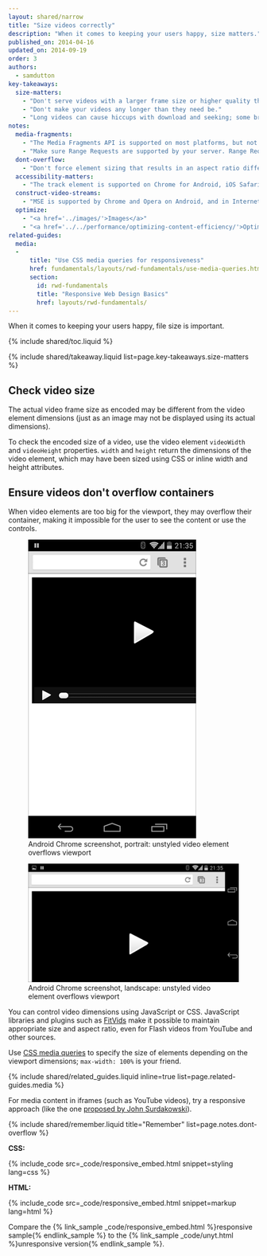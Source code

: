 ```yaml
---
layout: shared/narrow
title: "Size videos correctly"
description: "When it comes to keeping your users happy, size matters."
published_on: 2014-04-16
updated_on: 2014-09-19
order: 3
authors:
  - samdutton
key-takeaways:
  size-matters:
    - "Don't serve videos with a larger frame size or higher quality than the platform can handle."
    - "Don't make your videos any longer than they need be."
    - "Long videos can cause hiccups with download and seeking; some browsers may have to wait until the video downloads before beginning playback."
notes:
  media-fragments:
    - "The Media Fragments API is supported on most platforms, but not on iOS."
    - "Make sure Range Requests are supported by your server. Range Requests are enabled by default on most servers, but some hosting services may turn them off."
  dont-overflow:
    - "Don't force element sizing that results in an aspect ratio different from the original video. Squashed or stretched looks bad."
  accessibility-matters:
    - "The track element is supported on Chrome for Android, iOS Safari, and all current browsers on desktop except Firefox (see <a href='http://caniuse.com/track' title='Track element support status'>caniuse.com/track</a>). There are several polyfills available too. We recommend <a href='//www.delphiki.com/html5/playr/' title='Playr track element polyfill'>Playr</a> or <a href='//captionatorjs.com/' title='Captionator track'>Captionator</a>."
  construct-video-streams:
    - "MSE is supported by Chrome and Opera on Android, and in Internet Explorer 11 and Chrome for desktop, with support planned for <a href='http://wiki.mozilla.org/Platform/MediaSourceExtensions' title='Firefox Media Source Extensions implementation timeline'>Firefox</a>."
  optimize:
    - "<a href='../images/'>Images</a>"
    - "<a href='../../performance/optimizing-content-efficiency/'>Optimizing content efficiency</a>"
related-guides:
  media:
  -
      title: "Use CSS media queries for responsiveness"
      href: fundamentals/layouts/rwd-fundamentals/use-media-queries.html
      section:
        id: rwd-fundamentals
        title: "Responsive Web Design Basics"
        href: layouts/rwd-fundamentals/
---
```


<p class="intro">
  When it comes to keeping your users happy, file size is important.
</p>

{% include shared/toc.liquid %}

{% include shared/takeaway.liquid list=page.key-takeaways.size-matters %}

## Check video size

The actual video frame size as encoded may be different from the video
element dimensions (just as an image may not be displayed using its actual
dimensions).

To check the encoded size of a video, use the video element `videoWidth`
and `videoHeight` properties. `width` and `height` return the dimensions of
the video element, which may have been sized using CSS or inline width and
height attributes.

## Ensure videos don't overflow containers

When video elements are too big for the viewport, they may overflow their
container, making it impossible for the user to see the content or use
the controls.

<div class="mdl-grid">
  <figure class="mdl-cell mdl-cell--4-col"> 
    <img alt="Android Chrome screenshot, portrait: unstyled video element overflows viewport" src="images/Chrome-Android-portrait-video-unstyled.png">
    <figcaption>Android Chrome screenshot, portrait: unstyled video element overflows viewport</figcaption>
  </figure>
  <figure class="mdl-cell mdl-cell--8-col">
    <img alt="Android Chrome screenshot, landscape: unstyled video element overflows viewport" src="images/Chrome-Android-landscape-video-unstyled.png">
    <figcaption>Android Chrome screenshot, landscape: unstyled video element overflows viewport</figcaption>
  </figure>
</div>

You can control video dimensions using JavaScript or CSS. JavaScript libraries
and plugins such as [FitVids](//fitvidsjs.com/) make it possible to maintain
appropriate size and aspect ratio, even for Flash videos from YouTube and
other sources.

Use [CSS media queries](../../layouts/rwd-fundamentals/#use-css-media-queries-for-responsiveness) to specify the size of elements depending on the viewport dimensions; `max-width: 100%` is your friend.

{% include shared/related_guides.liquid inline=true list=page.related-guides.media %}

For media content in iframes (such as YouTube videos), try a responsive
approach (like the one [proposed by John Surdakowski](//avexdesigns.com/responsive-youtube-embed/)).

{% include shared/remember.liquid title="Remember" list=page.notes.dont-overflow %}

**CSS:**

{% include_code src=_code/responsive_embed.html snippet=styling lang=css %}

**HTML:**

{% include_code src=_code/responsive_embed.html snippet=markup lang=html %}

Compare the {% link_sample _code/responsive_embed.html %}responsive sample{% endlink_sample %} to the {% link_sample _code/unyt.html %}unresponsive version{% endlink_sample %}.



